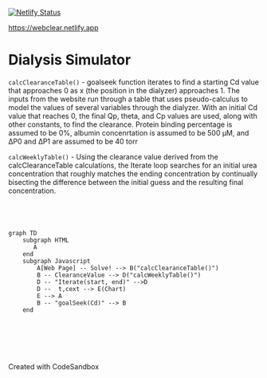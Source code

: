 
[![Netlify Status](https://api.netlify.com/api/v1/badges/ebd12782-20e2-4816-816c-5534dbefdbe9/deploy-status)](https://app.netlify.com/sites/webclear/deploys)

https://webclear.netlify.app

# Dialysis Simulator

`calcClearanceTable()` - goalseek function iterates to find a starting Cd value that approaches 0 as x (the position in the dialyzer) approaches 1. The inputs from the website run through a table that uses pseudo-calculus to model the values of several variables through the dialyzer. With an initial Cd value that reaches 0, the final Qp, theta, and Cp values are used, along with other constants, to find the clearance.
Protein binding percentage is assumed to be 0%, albumin concenrtation is assumed to be 500 µM, and ∆P0 and ∆P1 are assumed to be 40 torr

`calcWeeklyTable()` - Using the clearance value derived from the calcClearanceTable calculations, the Iterate loop searches for an initial urea concentration that roughly matches the ending concentration by continually bisecting the difference between the initial guess and the resulting final concentration.



```mermaid




graph TD
    subgraph HTML
       A 
    end
    subgraph Javascript
        A[Web Page] -- Solve! --> B("calcClearanceTable()")
        B -- ClearanceValue --> D("calcWeeklyTable()")
        D -- "Iterate(start, end)" -->D
        D --  t,cext --> E(Chart)
        E --> A
        B -- "goalSeek(Cd)" --> B
    end







```

Created with CodeSandbox
